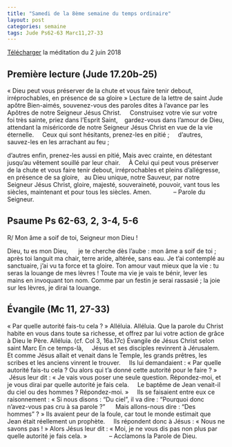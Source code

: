 ```yaml
---
title: "Samedi de la 8ème semaine du temps ordinaire"
layout: post
categories: semaine
tags: Jude Ps62-63 Marc11,27-33  
---
```


[Télécharger]({{site.baseurl}}pj/06-02_Messe_du_samedi_2_juin_2018.pdf) la méditation du 2 juin 2018

## Première lecture (Jude 17.20b-25)
« Dieu peut vous préserver de la chute et vous faire tenir debout, irréprochables, en présence de sa gloire »
Lecture de la lettre de saint Jude apôtre
Bien-aimés,
souvenez-vous des paroles dites à l’avance
par les Apôtres de notre Seigneur Jésus Christ.
    Construisez votre vie sur votre foi très sainte,
priez dans l’Esprit Saint,    gardez-vous dans l’amour de Dieu,
attendant la miséricorde de notre Seigneur Jésus Christ
en vue de la vie éternelle.
    Ceux qui sont hésitants, prenez-les en pitié ;
    d’autres, sauvez-les en les arrachant au feu ;

d’autres enfin, prenez-les aussi en pitié,
Mais avec crainte,
en détestant jusqu’au vêtement souillé par leur chair.
    À Celui qui peut vous préserver de la chute
et vous faire tenir debout,
irréprochables et pleins d’allégresse,
en présence de sa gloire,   au Dieu unique, notre Sauveur,
par notre Seigneur Jésus Christ,
gloire, majesté, souveraineté, pouvoir,
vant tous les siècles,
maintenant et pour tous les siècles. Amen.
            – Parole du Seigneur.

## Psaume Ps 62-63, 2, 3-4, 5-6
R/ Mon âme a soif de toi, Seigneur mon Dieu !

Dieu, tu es mon Dieu,
     je te cherche dès l’aube :
mon âme a soif de toi ;
après toi languit ma chair,
terre aride, altérée, sans eau.
Je t’ai contemplé au sanctuaire,
j’ai vu ta force et ta gloire.
Ton amour vaut mieux que la vie :
tu seras la louange de mes lèvres !
Toute ma vie je vais te bénir,
lever les mains en invoquant ton nom.
Comme par un festin je serai rassasié ;
la joie sur les lèvres, je dirai ta louange.

## Évangile (Mc 11, 27-33)
« Par quelle autorité fais-tu cela ? »
Alléluia. Alléluia.
Que la parole du Christ habite en vous
dans toute sa richesse,
et offrez par lui votre action de grâce à Dieu le Père.
Alléluia. (cf. Col 3, 16a.17c)
Évangile de Jésus Christ selon saint Marc
En ce temps-là,
    Jésus et ses disciples revinrent à Jérusalem.
Et comme Jésus allait et venait dans le Temple,
les grands prêtres, les scribes et les anciens vinrent le trouver.
    Ils lui demandaient :
« Par quelle autorité fais-tu cela ?
Ou alors qui t’a donné cette autorité pour le faire ? »
    Jésus leur dit :
« Je vais vous poser une seule question.
Répondez-moi,
et je vous dirai par quelle autorité je fais cela.
    Le baptême de Jean
venait-il du ciel ou des hommes ?
Répondez-moi. »
    Ils se faisaient entre eux ce raisonnement :
« Si nous disons : “Du ciel”,
il va dire :
“Pourquoi donc n’avez-vous pas cru à sa parole ?”
     Mais allons-nous dire : “Des hommes” ? »
Ils avaient peur de la foule,
car tout le monde estimait que Jean était réellement un prophète.
    Ils répondent donc à Jésus :
« Nous ne savons pas ! »
Alors Jésus leur dit :
« Moi, je ne vous dis pas non plus
par quelle autorité je fais cela. »
            – Acclamons la Parole de Dieu.
